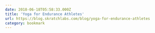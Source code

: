 ```yaml
---
date: 2018-06-18T05:58:33.000Z
title: 'Yoga for Endurance Athletes'
url: https://blog.skratchlabs.com/blog/yoga-for-endurance-athletes
category: bookmark
---
```

